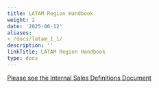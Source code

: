 ```yaml
---
title: LATAM Region Handbook
weight: 2
date: '2025-06-12'
aliases:
- /docs/latam_1_1/
description: ''
linkTitle: LATAM Region Handbook
type: docs
---
```


[Please see the Internal Sales Definitions Document](https://docs.google.com/document/d/1UaKPTQePAU1RxtGSVb-BujdKiPVoepevrRh8q5bvbBg/edit#bookmark=id.sq561r1hlx8j)
